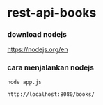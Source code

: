 # rest-api-books

### download nodejs

https://nodejs.org/en

### cara menjalankan nodejs

`node app.js`

`http://localhost:8080/books/`
